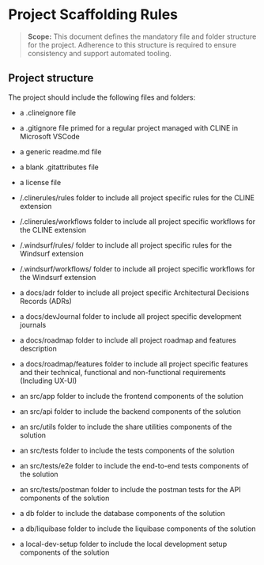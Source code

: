 # Project Scaffolding Rules

> **Scope:** This document defines the mandatory file and folder structure for the project. Adherence to this structure is required to ensure consistency and support automated tooling.

## Project structure

The project should include the following files and folders:

- a .clineignore file
- a .gitignore file primed for a regular project managed with CLINE in Microsoft VSCode
- a generic readme.md file
- a blank .gitattributes file
- a license file

- /.clinerules/rules folder to include all project specific rules for the CLINE extension
- /.clinerules/workflows folder to include all project specific workflows for the CLINE extension
- /.windsurf/rules/ folder to include all project specific rules for the Windsurf extension
- /.windsurf/workflows/ folder to include all project specific workflows for the Windsurf extension

- a docs/adr folder to include all project specific Architectural Decisions Records (ADRs)
- a docs/devJournal folder to include all project specific development journals
- a docs/roadmap folder to include all project roadmap and features description
- a docs/roadmap/features folder to include all project specific features and their technical, functional and non-functional requirements (Including UX-UI)

- an src/app folder to include the frontend components of the solution
- an src/api folder to include the backend components of the solution
- an src/utils folder to include the share utilities components of the solution
- an src/tests folder to include the tests components of the solution
- an src/tests/e2e folder to include the end-to-end tests components of the solution
- an src/tests/postman folder to include the postman tests for the API components of the solution

- a db folder to include the database components of the solution
- a db/liquibase folder to include the liquibase components of the solution

- a local-dev-setup folder to include the local development setup components of the solution

